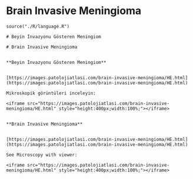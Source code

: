 # Brain Invasive Meningioma


```{r language brain-invasive-meningioma, echo=FALSE, include=TRUE}
source("./R/language.R")
```


```{asis, echo = (language == "TR")}
# Beyin İnvazyonu Gösteren Meningiom
```


```{asis, echo = (language == "EN")}
# Brain Invasive Meningioma
```



```{asis, echo = (language == "TR")}

**Beyin İnvazyonu Gösteren Meningiom**


[https://images.patolojiatlasi.com/brain-invasive-meningioma/HE.html](https://images.patolojiatlasi.com/brain-invasive-meningioma/HE.html)

Mikroskopik görüntüleri inceleyin:

<iframe src="https://images.patolojiatlasi.com/brain-invasive-meningioma/HE.html" style="height:400px;width:100%;"></iframe>

```


```{asis, echo = (language == "EN")}

**Brain Invasive Meningioma**


[https://images.patolojiatlasi.com/brain-invasive-meningioma/HE.html](https://images.patolojiatlasi.com/brain-invasive-meningioma/HE.html)

See Microscopy with viewer: 

<iframe src="https://images.patolojiatlasi.com/brain-invasive-meningioma/HE.html" style="height:400px;width:100%;"></iframe>

```

